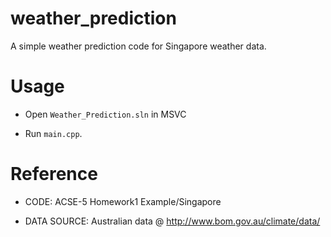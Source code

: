 # weather_prediction

A simple weather prediction code for Singapore weather data.

# Usage

* Open `Weather_Prediction.sln` in MSVC

* Run `main.cpp`.

# Reference 

* CODE: ACSE-5 Homework1 Example/Singapore

* DATA SOURCE: Australian data @ http://www.bom.gov.au/climate/data/
